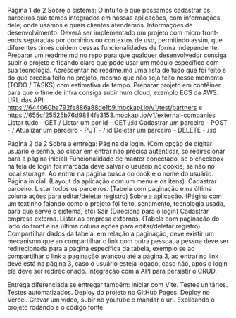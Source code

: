 Página 1 de 2
Sobre o sistema:
O intuito é que possamos cadastrar os parceiros que temos integrados em nossas aplicações, com informações dele, onde usamos e quais clientes atendemos.
Informações de desenvolvimento:
Deverá ser implementado um projeto com micro front-ends separadas por domínios ou contextos de uso, permitindo assim, que diferentes times cuidem dessas funcionalidades de forma independente.
Preparar um readme.md no repo para que qualquer desenvolvedor consiga subir o projeto e ficando claro que pode usar um módulo específico com sua tecnologia.
Acrescentar no readme.md uma lista de tudo que foi feito e do que precisa feito no projeto, mesmo que não seja feito nesse momento (TODO / TASKS) com estimativa de tempo.
Preparar projeto em contêiner para que o time de infra consiga subir num cloud, exemplo ECS da AWS.
URL das API: https://644060ba792fe886a88de1b9.mockapi.io/v1/test/partners e https://655cf25525b76d9884fe3153.mockapi.io/v1/external-companies
Listar tudo - GET /
Listar um por id - GET /:id
Cadastrar um parceiro - POST - /
Atualizar um parceiro - PUT - /:id
Deletar um parceiro - DELETE - /:id

Página 2 de 2
Sobre a entrega:
Página de login. (Com opção de digitar usuário e senha, ao clicar em entrar não precisa autenticar, só redirecionar para a página inicial)
Funcionalidade de manter conectado, se o checkbox na tela de login for marcada deve salvar o usuário no cookie, se não no local storage.
Ao entrar na página busca do cookie o nome do usuário.
Página inicial. (Layout da aplicação com um menu e os itens):
Cadastrar parceiro.
Listar todos os parceiros. (Tabela com paginação e na última coluna ações para editar/deletar registro)
Sobre a aplicação. (Página com um textinho falando como o projeto foi feito, sentimento, tecnologia usada, para que serve o sistema, etc)
Sair (Direciona para o login)
Cadastrar empresa externa.
Listar as empresa externas. (Tabela com paginação do lado do front e na última coluna ações para editar/deletar registro)
Compartilhar dados da tabela: em relação a paginação, deve existir um mecanismo que ao compartilhar o link com outra pessoa, a pessoa deve ser redirecionada para a página específica da tabela, exemplo se ao compartilhar o link a paginação avançou até a página 3, ao entrar no link deve está na página 3, caso o usuário esteja logado, caso não, após o login ele deve ser redirecionado.
Integração com a API para persistir o CRUD.

Entrega diferenciada se entregar também:
Iniciar com Vite.
Testes unitários.
Testes automatizados.
Deploy do projeto no GitHub Pages.
Deploy no Vercel.
Gravar um vídeo, subir no youtube e mandar o url. Explicando o projeto rodando e o código fonte.
